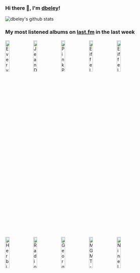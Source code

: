 ### Hi there 👋, I'm [dbeley](https://dbeley.ovh/en)!

![dbeley's github stats](https://github-readme-stats.vercel.app/api?username=dbeley)

### My most listened albums on [last.fm](https://www.last.fm/user/d_beley) in the last week

[<img src='https://lastfm.freetls.fastly.net/i/u/300x300/784d1dfb86d4c499a060af271fc309a4.jpg' width='16%' height='16%' alt='Everything Everything - Mountainhead'>](https://www.last.fm/music/everything%2beverything/mountainhead)&nbsp;
[<img src='https://lastfm.freetls.fastly.net/i/u/300x300/cd490e7ddbfd596ca771a461084ed67d.jpg' width='16%' height='16%' alt='Jean Dawson - PIXEL BATH'>](https://www.last.fm/music/jean%2bdawson/pixel%2bbath)&nbsp;
[<img src='https://lastfm.freetls.fastly.net/i/u/300x300/24757d136f4efb755a614734b4de3800.jpg' width='16%' height='16%' alt='PinkPantheress - Heaven knows'>](https://www.last.fm/music/pinkpantheress/heaven%2bknows)&nbsp;
[<img src='https://lastfm.freetls.fastly.net/i/u/300x300/5402dffb89db43f282615f19eb92c8fd.png' width='16%' height='16%' alt='Eiffel - Tandoori'>](https://www.last.fm/music/eiffel/tandoori)&nbsp;
[<img src='https://lastfm.freetls.fastly.net/i/u/300x300/8c5d52f47ccab75b42e0ab817715ee81.jpg' width='16%' height='16%' alt='Eiffel - Le 1/4 Dheure Des Ahuris'>](https://www.last.fm/music/eiffel/le%2b1%252f4%2bd%2527heure%2bdes%2bahuris)&nbsp;
<br>
[<img src='https://lastfm.freetls.fastly.net/i/u/300x300/93ca04f8a495a1cde0bf23311501e259.jpg' width='16%' height='16%' alt='Herbie Hancock - Fat Albert Rotunda'>](https://www.last.fm/music/herbie%2bhancock/fat%2balbert%2brotunda)&nbsp;
[<img src='https://lastfm.freetls.fastly.net/i/u/300x300/28db3fdca036fb53c62754694a89d3fd.jpg' width='16%' height='16%' alt='Radiohead - A Moon Shaped Pool'>](https://www.last.fm/music/radiohead/a%2bmoon%2bshaped%2bpool)&nbsp;
[<img src='https://lastfm.freetls.fastly.net/i/u/300x300/230b873de980411993ab0be96c45cba4.png' width='16%' height='16%' alt='George Harrison - Wonderwall Music'>](https://www.last.fm/music/george%2bharrison/wonderwall%2bmusic)&nbsp;
[<img src='https://lastfm.freetls.fastly.net/i/u/300x300/291b9672315eae8a777410f4f80395c4.jpg' width='16%' height='16%' alt='MGMT - Loss of Life'>](https://www.last.fm/music/mgmt/loss%2bof%2blife)&nbsp;
[<img src='https://lastfm.freetls.fastly.net/i/u/300x300/f3582e43943d4725c82968e5bfe835a1.png' width='16%' height='16%' alt='Nine Inch Nails - The Downward Spiral (Deluxe Edition)'>](https://www.last.fm/music/nine%2binch%2bnails/the%2bdownward%2bspiral%2b%2528deluxe%2bedition%2529)&nbsp;
<br>
